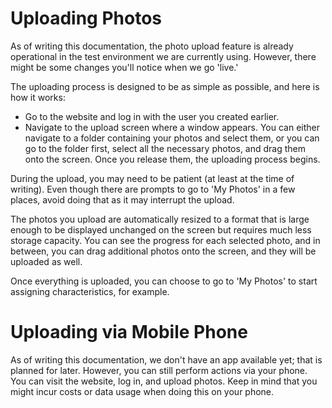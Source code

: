 # Uploading Photos

As of writing this documentation, the photo upload feature is already operational in the test environment we are currently using. However, there might be some changes you'll notice when we go 'live.'

The uploading process is designed to be as simple as possible, and here is how it works:

- Go to the website and log in with the user you created earlier.
- Navigate to the upload screen where a window appears. You can either navigate to a folder containing your photos and select them, or you can go to the folder first, select all the necessary photos, and drag them onto the screen. Once you release them, the uploading process begins.

During the upload, you may need to be patient (at least at the time of writing). Even though there are prompts to go to 'My Photos' in a few places, avoid doing that as it may interrupt the upload.

The photos you upload are automatically resized to a format that is large enough to be displayed unchanged on the screen but requires much less storage capacity. You can see the progress for each selected photo, and in between, you can drag additional photos onto the screen, and they will be uploaded as well.

Once everything is uploaded, you can choose to go to 'My Photos' to start assigning characteristics, for example.

# Uploading via Mobile Phone

As of writing this documentation, we don't have an app available yet; that is planned for later. However, you can still perform actions via your phone. You can visit the website, log in, and upload photos. Keep in mind that you might incur costs or data usage when doing this on your phone.
